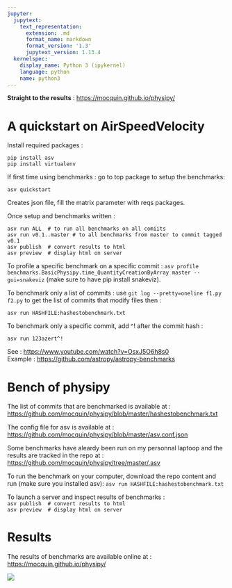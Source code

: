 ```yaml
---
jupyter:
  jupytext:
    text_representation:
      extension: .md
      format_name: markdown
      format_version: '1.3'
      jupytext_version: 1.13.4
  kernelspec:
    display_name: Python 3 (ipykernel)
    language: python
    name: python3
---
```


__Straight to the results__ : 
 https://mocquin.github.io/physipy/

<!-- #region tags=[] -->
# A quickstart on AirSpeedVelocity
<!-- #endregion -->

Install required packages : 
```
pip install asv
pip install virtualenv
```
If first time using benchmarks : go to top package to setup the benchmarks:
```
asv quickstart
```
Creates json file, fill the matrix parameter with reqs packages.

Once setup and benchmarks written : 
```
asv run ALL  # to run all benchmarks on all comiits
asv run v0.1..master # to all benchmarks from master to commit tagged v0.1
asv publish  # convert results to html
asv preview  # display html on server
```

To profile a specific benchmark on a specific commit : 
`asv profile benchmarks.BasicPhysipy.time_QuantityCreationByArray master --gui=snakeviz`
(make sure to have pip install snakeviz).

To benchmark only a list of commits : use `git log --pretty=oneline f1.py f2.py` to get the list of commits that modify files then : 
```
asv run HASHFILE:hashestobenchmark.txt
```

To benchmark only a specific commit, add ^! after the commit hash : 
```
asv run 123azert^!
```

See : https://www.youtube.com/watch?v=OsxJ5O6h8s0  
Example : https://github.com/astropy/astropy-benchmarks
 


# Bench of physipy


The list of commits that are benchmarked is available at : 
https://github.com/mocquin/physipy/blob/master/hashestobenchmark.txt


The config file for asv is available at : https://github.com/mocquin/physipy/blob/master/asv.conf.json


Some benchmarks have aleardy been run on my personnal laptoop and the results are tracked in the repo at : https://github.com/mocquin/physipy/tree/master/.asv


To run the benchmark on your computer, download the repo content and run (make sure you installed asv):
`asv run HASHFILE:hashestobenchmark.txt`


To launch a server and inspect results of benchmarks :   
`asv publish  # convert results to html`  
`asv preview  # display html on server`  


# Results


The results of benchmarks are available online at : 
https://mocquin.github.io/physipy/


![](./ressources/asv_screenshot.png)
